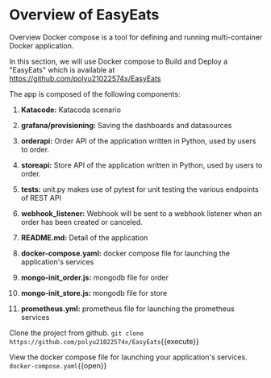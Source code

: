 # Overview of EasyEats

Overview
Docker compose is a tool for defining and running multi-container Docker application.

In this section, we will use Docker compose to Build and Deploy a "EasyEats" which is available at
https://github.com/polyu21022574x/EasyEats

The app is composed of the following components:

1. **Katacode:** Katacoda scenario

2. **grafana/provisioning:** Saving the dashboards and datasources

3. **orderapi:** Order API of the application written in Python, used by users to order.

4. **storeapi:** Store API of the application written in Python, used by users to order.

5. **tests:** unit.py makes use of pytest for unit testing the various endpoints of REST API

6. **webhook_listener:** Webhook will be sent to a webhook listener when an order has been created or canceled.

7. **README.md:** Detail of the application

8. **docker-compose.yaml:** docker compose file for launching the application's services

9. **mongo-init_order.js:** mongodb file for order

10. **mongo-init_store.js:** mongodb file for store

11. **prometheus.yml:** prometheus file for launching the prometheus services

Clone the project from github.
`git clone https://github.com/polyu21022574x/EasyEats`{{execute}}

View the docker compose file for launching your application's services.
`docker-compose.yaml`{{open}}